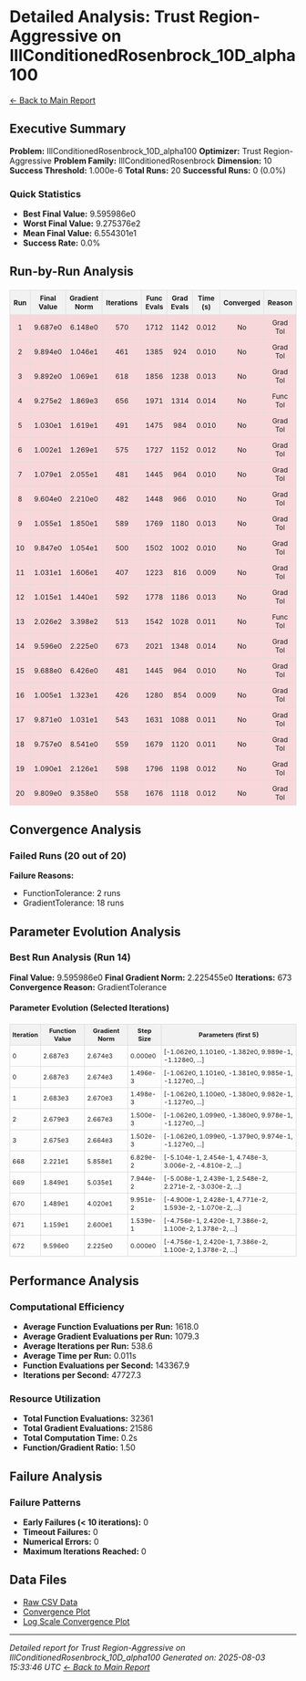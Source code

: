 # Detailed Analysis: Trust Region-Aggressive on IllConditionedRosenbrock_10D_alpha100
[← Back to Main Report](benchmark_report.md)
## Executive Summary
**Problem:** IllConditionedRosenbrock_10D_alpha100
**Optimizer:** Trust Region-Aggressive
**Problem Family:** IllConditionedRosenbrock
**Dimension:** 10
**Success Threshold:** 1.000e-6
**Total Runs:** 20
**Successful Runs:** 0 (0.0%)

### Quick Statistics
* **Best Final Value:** 9.595986e0
* **Worst Final Value:** 9.275376e2
* **Mean Final Value:** 6.554301e1
* **Success Rate:** 0.0%


## Run-by-Run Analysis
<table style="border-collapse: collapse; width: 100%; margin: 20px 0; font-size: 12px;">
<tr style="background-color: #f2f2f2;">
<th style="border: 1px solid #ddd; padding: 6px; text-align: center;">Run</th>
<th style="border: 1px solid #ddd; padding: 6px; text-align: center;">Final Value</th>
<th style="border: 1px solid #ddd; padding: 6px; text-align: center;">Gradient Norm</th>
<th style="border: 1px solid #ddd; padding: 6px; text-align: center;">Iterations</th>
<th style="border: 1px solid #ddd; padding: 6px; text-align: center;">Func Evals</th>
<th style="border: 1px solid #ddd; padding: 6px; text-align: center;">Grad Evals</th>
<th style="border: 1px solid #ddd; padding: 6px; text-align: center;">Time (s)</th>
<th style="border: 1px solid #ddd; padding: 6px; text-align: center;">Converged</th>
<th style="border: 1px solid #ddd; padding: 6px; text-align: center;">Reason</th>
</tr>
<tr style="background-color: #f8d7da;">
<td style="border: 1px solid #ddd; padding: 6px; text-align: center;">1</td>
<td style="border: 1px solid #ddd; padding: 6px; text-align: center;">9.687e0</td>
<td style="border: 1px solid #ddd; padding: 6px; text-align: center;">6.148e0</td>
<td style="border: 1px solid #ddd; padding: 6px; text-align: center;">570</td>
<td style="border: 1px solid #ddd; padding: 6px; text-align: center;">1712</td>
<td style="border: 1px solid #ddd; padding: 6px; text-align: center;">1142</td>
<td style="border: 1px solid #ddd; padding: 6px; text-align: center;">0.012</td>
<td style="border: 1px solid #ddd; padding: 6px; text-align: center;">No</td>
<td style="border: 1px solid #ddd; padding: 6px; text-align: center;">Grad Tol</td>
</tr>
<tr style="background-color: #f8d7da;">
<td style="border: 1px solid #ddd; padding: 6px; text-align: center;">2</td>
<td style="border: 1px solid #ddd; padding: 6px; text-align: center;">9.894e0</td>
<td style="border: 1px solid #ddd; padding: 6px; text-align: center;">1.046e1</td>
<td style="border: 1px solid #ddd; padding: 6px; text-align: center;">461</td>
<td style="border: 1px solid #ddd; padding: 6px; text-align: center;">1385</td>
<td style="border: 1px solid #ddd; padding: 6px; text-align: center;">924</td>
<td style="border: 1px solid #ddd; padding: 6px; text-align: center;">0.010</td>
<td style="border: 1px solid #ddd; padding: 6px; text-align: center;">No</td>
<td style="border: 1px solid #ddd; padding: 6px; text-align: center;">Grad Tol</td>
</tr>
<tr style="background-color: #f8d7da;">
<td style="border: 1px solid #ddd; padding: 6px; text-align: center;">3</td>
<td style="border: 1px solid #ddd; padding: 6px; text-align: center;">9.892e0</td>
<td style="border: 1px solid #ddd; padding: 6px; text-align: center;">1.069e1</td>
<td style="border: 1px solid #ddd; padding: 6px; text-align: center;">618</td>
<td style="border: 1px solid #ddd; padding: 6px; text-align: center;">1856</td>
<td style="border: 1px solid #ddd; padding: 6px; text-align: center;">1238</td>
<td style="border: 1px solid #ddd; padding: 6px; text-align: center;">0.013</td>
<td style="border: 1px solid #ddd; padding: 6px; text-align: center;">No</td>
<td style="border: 1px solid #ddd; padding: 6px; text-align: center;">Grad Tol</td>
</tr>
<tr style="background-color: #f8d7da;">
<td style="border: 1px solid #ddd; padding: 6px; text-align: center;">4</td>
<td style="border: 1px solid #ddd; padding: 6px; text-align: center;">9.275e2</td>
<td style="border: 1px solid #ddd; padding: 6px; text-align: center;">1.869e3</td>
<td style="border: 1px solid #ddd; padding: 6px; text-align: center;">656</td>
<td style="border: 1px solid #ddd; padding: 6px; text-align: center;">1971</td>
<td style="border: 1px solid #ddd; padding: 6px; text-align: center;">1314</td>
<td style="border: 1px solid #ddd; padding: 6px; text-align: center;">0.014</td>
<td style="border: 1px solid #ddd; padding: 6px; text-align: center;">No</td>
<td style="border: 1px solid #ddd; padding: 6px; text-align: center;">Func Tol</td>
</tr>
<tr style="background-color: #f8d7da;">
<td style="border: 1px solid #ddd; padding: 6px; text-align: center;">5</td>
<td style="border: 1px solid #ddd; padding: 6px; text-align: center;">1.030e1</td>
<td style="border: 1px solid #ddd; padding: 6px; text-align: center;">1.619e1</td>
<td style="border: 1px solid #ddd; padding: 6px; text-align: center;">491</td>
<td style="border: 1px solid #ddd; padding: 6px; text-align: center;">1475</td>
<td style="border: 1px solid #ddd; padding: 6px; text-align: center;">984</td>
<td style="border: 1px solid #ddd; padding: 6px; text-align: center;">0.010</td>
<td style="border: 1px solid #ddd; padding: 6px; text-align: center;">No</td>
<td style="border: 1px solid #ddd; padding: 6px; text-align: center;">Grad Tol</td>
</tr>
<tr style="background-color: #f8d7da;">
<td style="border: 1px solid #ddd; padding: 6px; text-align: center;">6</td>
<td style="border: 1px solid #ddd; padding: 6px; text-align: center;">1.002e1</td>
<td style="border: 1px solid #ddd; padding: 6px; text-align: center;">1.269e1</td>
<td style="border: 1px solid #ddd; padding: 6px; text-align: center;">575</td>
<td style="border: 1px solid #ddd; padding: 6px; text-align: center;">1727</td>
<td style="border: 1px solid #ddd; padding: 6px; text-align: center;">1152</td>
<td style="border: 1px solid #ddd; padding: 6px; text-align: center;">0.012</td>
<td style="border: 1px solid #ddd; padding: 6px; text-align: center;">No</td>
<td style="border: 1px solid #ddd; padding: 6px; text-align: center;">Grad Tol</td>
</tr>
<tr style="background-color: #f8d7da;">
<td style="border: 1px solid #ddd; padding: 6px; text-align: center;">7</td>
<td style="border: 1px solid #ddd; padding: 6px; text-align: center;">1.079e1</td>
<td style="border: 1px solid #ddd; padding: 6px; text-align: center;">2.055e1</td>
<td style="border: 1px solid #ddd; padding: 6px; text-align: center;">481</td>
<td style="border: 1px solid #ddd; padding: 6px; text-align: center;">1445</td>
<td style="border: 1px solid #ddd; padding: 6px; text-align: center;">964</td>
<td style="border: 1px solid #ddd; padding: 6px; text-align: center;">0.010</td>
<td style="border: 1px solid #ddd; padding: 6px; text-align: center;">No</td>
<td style="border: 1px solid #ddd; padding: 6px; text-align: center;">Grad Tol</td>
</tr>
<tr style="background-color: #f8d7da;">
<td style="border: 1px solid #ddd; padding: 6px; text-align: center;">8</td>
<td style="border: 1px solid #ddd; padding: 6px; text-align: center;">9.604e0</td>
<td style="border: 1px solid #ddd; padding: 6px; text-align: center;">2.210e0</td>
<td style="border: 1px solid #ddd; padding: 6px; text-align: center;">482</td>
<td style="border: 1px solid #ddd; padding: 6px; text-align: center;">1448</td>
<td style="border: 1px solid #ddd; padding: 6px; text-align: center;">966</td>
<td style="border: 1px solid #ddd; padding: 6px; text-align: center;">0.010</td>
<td style="border: 1px solid #ddd; padding: 6px; text-align: center;">No</td>
<td style="border: 1px solid #ddd; padding: 6px; text-align: center;">Grad Tol</td>
</tr>
<tr style="background-color: #f8d7da;">
<td style="border: 1px solid #ddd; padding: 6px; text-align: center;">9</td>
<td style="border: 1px solid #ddd; padding: 6px; text-align: center;">1.055e1</td>
<td style="border: 1px solid #ddd; padding: 6px; text-align: center;">1.850e1</td>
<td style="border: 1px solid #ddd; padding: 6px; text-align: center;">589</td>
<td style="border: 1px solid #ddd; padding: 6px; text-align: center;">1769</td>
<td style="border: 1px solid #ddd; padding: 6px; text-align: center;">1180</td>
<td style="border: 1px solid #ddd; padding: 6px; text-align: center;">0.013</td>
<td style="border: 1px solid #ddd; padding: 6px; text-align: center;">No</td>
<td style="border: 1px solid #ddd; padding: 6px; text-align: center;">Grad Tol</td>
</tr>
<tr style="background-color: #f8d7da;">
<td style="border: 1px solid #ddd; padding: 6px; text-align: center;">10</td>
<td style="border: 1px solid #ddd; padding: 6px; text-align: center;">9.847e0</td>
<td style="border: 1px solid #ddd; padding: 6px; text-align: center;">1.054e1</td>
<td style="border: 1px solid #ddd; padding: 6px; text-align: center;">500</td>
<td style="border: 1px solid #ddd; padding: 6px; text-align: center;">1502</td>
<td style="border: 1px solid #ddd; padding: 6px; text-align: center;">1002</td>
<td style="border: 1px solid #ddd; padding: 6px; text-align: center;">0.010</td>
<td style="border: 1px solid #ddd; padding: 6px; text-align: center;">No</td>
<td style="border: 1px solid #ddd; padding: 6px; text-align: center;">Grad Tol</td>
</tr>
<tr style="background-color: #f8d7da;">
<td style="border: 1px solid #ddd; padding: 6px; text-align: center;">11</td>
<td style="border: 1px solid #ddd; padding: 6px; text-align: center;">1.031e1</td>
<td style="border: 1px solid #ddd; padding: 6px; text-align: center;">1.606e1</td>
<td style="border: 1px solid #ddd; padding: 6px; text-align: center;">407</td>
<td style="border: 1px solid #ddd; padding: 6px; text-align: center;">1223</td>
<td style="border: 1px solid #ddd; padding: 6px; text-align: center;">816</td>
<td style="border: 1px solid #ddd; padding: 6px; text-align: center;">0.009</td>
<td style="border: 1px solid #ddd; padding: 6px; text-align: center;">No</td>
<td style="border: 1px solid #ddd; padding: 6px; text-align: center;">Grad Tol</td>
</tr>
<tr style="background-color: #f8d7da;">
<td style="border: 1px solid #ddd; padding: 6px; text-align: center;">12</td>
<td style="border: 1px solid #ddd; padding: 6px; text-align: center;">1.015e1</td>
<td style="border: 1px solid #ddd; padding: 6px; text-align: center;">1.440e1</td>
<td style="border: 1px solid #ddd; padding: 6px; text-align: center;">592</td>
<td style="border: 1px solid #ddd; padding: 6px; text-align: center;">1778</td>
<td style="border: 1px solid #ddd; padding: 6px; text-align: center;">1186</td>
<td style="border: 1px solid #ddd; padding: 6px; text-align: center;">0.013</td>
<td style="border: 1px solid #ddd; padding: 6px; text-align: center;">No</td>
<td style="border: 1px solid #ddd; padding: 6px; text-align: center;">Grad Tol</td>
</tr>
<tr style="background-color: #f8d7da;">
<td style="border: 1px solid #ddd; padding: 6px; text-align: center;">13</td>
<td style="border: 1px solid #ddd; padding: 6px; text-align: center;">2.026e2</td>
<td style="border: 1px solid #ddd; padding: 6px; text-align: center;">3.398e2</td>
<td style="border: 1px solid #ddd; padding: 6px; text-align: center;">513</td>
<td style="border: 1px solid #ddd; padding: 6px; text-align: center;">1542</td>
<td style="border: 1px solid #ddd; padding: 6px; text-align: center;">1028</td>
<td style="border: 1px solid #ddd; padding: 6px; text-align: center;">0.011</td>
<td style="border: 1px solid #ddd; padding: 6px; text-align: center;">No</td>
<td style="border: 1px solid #ddd; padding: 6px; text-align: center;">Func Tol</td>
</tr>
<tr style="background-color: #f8d7da;">
<td style="border: 1px solid #ddd; padding: 6px; text-align: center;">14</td>
<td style="border: 1px solid #ddd; padding: 6px; text-align: center;">9.596e0</td>
<td style="border: 1px solid #ddd; padding: 6px; text-align: center;">2.225e0</td>
<td style="border: 1px solid #ddd; padding: 6px; text-align: center;">673</td>
<td style="border: 1px solid #ddd; padding: 6px; text-align: center;">2021</td>
<td style="border: 1px solid #ddd; padding: 6px; text-align: center;">1348</td>
<td style="border: 1px solid #ddd; padding: 6px; text-align: center;">0.014</td>
<td style="border: 1px solid #ddd; padding: 6px; text-align: center;">No</td>
<td style="border: 1px solid #ddd; padding: 6px; text-align: center;">Grad Tol</td>
</tr>
<tr style="background-color: #f8d7da;">
<td style="border: 1px solid #ddd; padding: 6px; text-align: center;">15</td>
<td style="border: 1px solid #ddd; padding: 6px; text-align: center;">9.688e0</td>
<td style="border: 1px solid #ddd; padding: 6px; text-align: center;">6.426e0</td>
<td style="border: 1px solid #ddd; padding: 6px; text-align: center;">481</td>
<td style="border: 1px solid #ddd; padding: 6px; text-align: center;">1445</td>
<td style="border: 1px solid #ddd; padding: 6px; text-align: center;">964</td>
<td style="border: 1px solid #ddd; padding: 6px; text-align: center;">0.010</td>
<td style="border: 1px solid #ddd; padding: 6px; text-align: center;">No</td>
<td style="border: 1px solid #ddd; padding: 6px; text-align: center;">Grad Tol</td>
</tr>
<tr style="background-color: #f8d7da;">
<td style="border: 1px solid #ddd; padding: 6px; text-align: center;">16</td>
<td style="border: 1px solid #ddd; padding: 6px; text-align: center;">1.005e1</td>
<td style="border: 1px solid #ddd; padding: 6px; text-align: center;">1.323e1</td>
<td style="border: 1px solid #ddd; padding: 6px; text-align: center;">426</td>
<td style="border: 1px solid #ddd; padding: 6px; text-align: center;">1280</td>
<td style="border: 1px solid #ddd; padding: 6px; text-align: center;">854</td>
<td style="border: 1px solid #ddd; padding: 6px; text-align: center;">0.009</td>
<td style="border: 1px solid #ddd; padding: 6px; text-align: center;">No</td>
<td style="border: 1px solid #ddd; padding: 6px; text-align: center;">Grad Tol</td>
</tr>
<tr style="background-color: #f8d7da;">
<td style="border: 1px solid #ddd; padding: 6px; text-align: center;">17</td>
<td style="border: 1px solid #ddd; padding: 6px; text-align: center;">9.871e0</td>
<td style="border: 1px solid #ddd; padding: 6px; text-align: center;">1.031e1</td>
<td style="border: 1px solid #ddd; padding: 6px; text-align: center;">543</td>
<td style="border: 1px solid #ddd; padding: 6px; text-align: center;">1631</td>
<td style="border: 1px solid #ddd; padding: 6px; text-align: center;">1088</td>
<td style="border: 1px solid #ddd; padding: 6px; text-align: center;">0.011</td>
<td style="border: 1px solid #ddd; padding: 6px; text-align: center;">No</td>
<td style="border: 1px solid #ddd; padding: 6px; text-align: center;">Grad Tol</td>
</tr>
<tr style="background-color: #f8d7da;">
<td style="border: 1px solid #ddd; padding: 6px; text-align: center;">18</td>
<td style="border: 1px solid #ddd; padding: 6px; text-align: center;">9.757e0</td>
<td style="border: 1px solid #ddd; padding: 6px; text-align: center;">8.541e0</td>
<td style="border: 1px solid #ddd; padding: 6px; text-align: center;">559</td>
<td style="border: 1px solid #ddd; padding: 6px; text-align: center;">1679</td>
<td style="border: 1px solid #ddd; padding: 6px; text-align: center;">1120</td>
<td style="border: 1px solid #ddd; padding: 6px; text-align: center;">0.011</td>
<td style="border: 1px solid #ddd; padding: 6px; text-align: center;">No</td>
<td style="border: 1px solid #ddd; padding: 6px; text-align: center;">Grad Tol</td>
</tr>
<tr style="background-color: #f8d7da;">
<td style="border: 1px solid #ddd; padding: 6px; text-align: center;">19</td>
<td style="border: 1px solid #ddd; padding: 6px; text-align: center;">1.090e1</td>
<td style="border: 1px solid #ddd; padding: 6px; text-align: center;">2.126e1</td>
<td style="border: 1px solid #ddd; padding: 6px; text-align: center;">598</td>
<td style="border: 1px solid #ddd; padding: 6px; text-align: center;">1796</td>
<td style="border: 1px solid #ddd; padding: 6px; text-align: center;">1198</td>
<td style="border: 1px solid #ddd; padding: 6px; text-align: center;">0.012</td>
<td style="border: 1px solid #ddd; padding: 6px; text-align: center;">No</td>
<td style="border: 1px solid #ddd; padding: 6px; text-align: center;">Grad Tol</td>
</tr>
<tr style="background-color: #f8d7da;">
<td style="border: 1px solid #ddd; padding: 6px; text-align: center;">20</td>
<td style="border: 1px solid #ddd; padding: 6px; text-align: center;">9.809e0</td>
<td style="border: 1px solid #ddd; padding: 6px; text-align: center;">9.358e0</td>
<td style="border: 1px solid #ddd; padding: 6px; text-align: center;">558</td>
<td style="border: 1px solid #ddd; padding: 6px; text-align: center;">1676</td>
<td style="border: 1px solid #ddd; padding: 6px; text-align: center;">1118</td>
<td style="border: 1px solid #ddd; padding: 6px; text-align: center;">0.012</td>
<td style="border: 1px solid #ddd; padding: 6px; text-align: center;">No</td>
<td style="border: 1px solid #ddd; padding: 6px; text-align: center;">Grad Tol</td>
</tr>
</table>

## Convergence Analysis

### Failed Runs (20 out of 20)

**Failure Reasons:**
- FunctionTolerance: 2 runs
- GradientTolerance: 18 runs

## Parameter Evolution Analysis

### Best Run Analysis (Run 14)
**Final Value:** 9.595986e0
**Final Gradient Norm:** 2.225455e0
**Iterations:** 673
**Convergence Reason:** GradientTolerance

#### Parameter Evolution (Selected Iterations)

<table style="border-collapse: collapse; width: 100%; margin: 20px 0; font-size: 11px;">
<tr style="background-color: #f2f2f2;">
<th style="border: 1px solid #ddd; padding: 4px;">Iteration</th>
<th style="border: 1px solid #ddd; padding: 4px;">Function Value</th>
<th style="border: 1px solid #ddd; padding: 4px;">Gradient Norm</th>
<th style="border: 1px solid #ddd; padding: 4px;">Step Size</th>
<th style="border: 1px solid #ddd; padding: 4px;">Parameters (first 5)</th>
</tr>
<tr><td style="border: 1px solid #ddd; padding: 4px;">0</td><td style="border: 1px solid #ddd; padding: 4px;">2.687e3</td><td style="border: 1px solid #ddd; padding: 4px;">2.674e3</td><td style="border: 1px solid #ddd; padding: 4px;">0.000e0</td><td style="border: 1px solid #ddd; padding: 4px;">[-1.062e0, 1.101e0, -1.382e0, 9.989e-1, -1.128e0, ...]</td></tr>
<tr><td style="border: 1px solid #ddd; padding: 4px;">0</td><td style="border: 1px solid #ddd; padding: 4px;">2.687e3</td><td style="border: 1px solid #ddd; padding: 4px;">2.674e3</td><td style="border: 1px solid #ddd; padding: 4px;">1.496e-3</td><td style="border: 1px solid #ddd; padding: 4px;">[-1.062e0, 1.101e0, -1.381e0, 9.985e-1, -1.127e0, ...]</td></tr>
<tr><td style="border: 1px solid #ddd; padding: 4px;">1</td><td style="border: 1px solid #ddd; padding: 4px;">2.683e3</td><td style="border: 1px solid #ddd; padding: 4px;">2.670e3</td><td style="border: 1px solid #ddd; padding: 4px;">1.498e-3</td><td style="border: 1px solid #ddd; padding: 4px;">[-1.062e0, 1.100e0, -1.380e0, 9.982e-1, -1.127e0, ...]</td></tr>
<tr><td style="border: 1px solid #ddd; padding: 4px;">2</td><td style="border: 1px solid #ddd; padding: 4px;">2.679e3</td><td style="border: 1px solid #ddd; padding: 4px;">2.667e3</td><td style="border: 1px solid #ddd; padding: 4px;">1.500e-3</td><td style="border: 1px solid #ddd; padding: 4px;">[-1.062e0, 1.099e0, -1.380e0, 9.978e-1, -1.127e0, ...]</td></tr>
<tr><td style="border: 1px solid #ddd; padding: 4px;">3</td><td style="border: 1px solid #ddd; padding: 4px;">2.675e3</td><td style="border: 1px solid #ddd; padding: 4px;">2.664e3</td><td style="border: 1px solid #ddd; padding: 4px;">1.502e-3</td><td style="border: 1px solid #ddd; padding: 4px;">[-1.062e0, 1.099e0, -1.379e0, 9.974e-1, -1.127e0, ...]</td></tr>
<tr><td style="border: 1px solid #ddd; padding: 4px;">668</td><td style="border: 1px solid #ddd; padding: 4px;">2.221e1</td><td style="border: 1px solid #ddd; padding: 4px;">5.858e1</td><td style="border: 1px solid #ddd; padding: 4px;">6.829e-2</td><td style="border: 1px solid #ddd; padding: 4px;">[-5.104e-1, 2.454e-1, 4.748e-3, 3.006e-2, -4.810e-2, ...]</td></tr>
<tr><td style="border: 1px solid #ddd; padding: 4px;">669</td><td style="border: 1px solid #ddd; padding: 4px;">1.849e1</td><td style="border: 1px solid #ddd; padding: 4px;">5.035e1</td><td style="border: 1px solid #ddd; padding: 4px;">7.944e-2</td><td style="border: 1px solid #ddd; padding: 4px;">[-5.008e-1, 2.439e-1, 2.548e-2, 2.271e-2, -3.030e-2, ...]</td></tr>
<tr><td style="border: 1px solid #ddd; padding: 4px;">670</td><td style="border: 1px solid #ddd; padding: 4px;">1.489e1</td><td style="border: 1px solid #ddd; padding: 4px;">4.020e1</td><td style="border: 1px solid #ddd; padding: 4px;">9.951e-2</td><td style="border: 1px solid #ddd; padding: 4px;">[-4.900e-1, 2.428e-1, 4.771e-2, 1.593e-2, -1.070e-2, ...]</td></tr>
<tr><td style="border: 1px solid #ddd; padding: 4px;">671</td><td style="border: 1px solid #ddd; padding: 4px;">1.159e1</td><td style="border: 1px solid #ddd; padding: 4px;">2.600e1</td><td style="border: 1px solid #ddd; padding: 4px;">1.539e-1</td><td style="border: 1px solid #ddd; padding: 4px;">[-4.756e-1, 2.420e-1, 7.386e-2, 1.100e-2, 1.378e-2, ...]</td></tr>
<tr><td style="border: 1px solid #ddd; padding: 4px;">672</td><td style="border: 1px solid #ddd; padding: 4px;">9.596e0</td><td style="border: 1px solid #ddd; padding: 4px;">2.225e0</td><td style="border: 1px solid #ddd; padding: 4px;">0.000e0</td><td style="border: 1px solid #ddd; padding: 4px;">[-4.756e-1, 2.420e-1, 7.386e-2, 1.100e-2, 1.378e-2, ...]</td></tr>
</table>

## Performance Analysis

### Computational Efficiency
- **Average Function Evaluations per Run:** 1618.0
- **Average Gradient Evaluations per Run:** 1079.3
- **Average Iterations per Run:** 538.6
- **Average Time per Run:** 0.011s
- **Function Evaluations per Second:** 143367.9
- **Iterations per Second:** 47727.3
### Resource Utilization
- **Total Function Evaluations:** 32361
- **Total Gradient Evaluations:** 21586
- **Total Computation Time:** 0.2s
- **Function/Gradient Ratio:** 1.50
## Failure Analysis

### Failure Patterns
- **Early Failures (< 10 iterations):** 0
- **Timeout Failures:** 0
- **Numerical Errors:** 0
- **Maximum Iterations Reached:** 0


## Data Files
* [Raw CSV Data](../data/problems/IllConditionedRosenbrock_10D_alpha100_results.csv)
* [Convergence Plot](../plots/IllConditionedRosenbrock_10D_alpha100.png)
* [Log Scale Convergence Plot](../plots/IllConditionedRosenbrock_10D_alpha100_log.png)


---
*Detailed report for Trust Region-Aggressive on IllConditionedRosenbrock_10D_alpha100*
*Generated on: 2025-08-03 15:33:46 UTC*
*[← Back to Main Report](../benchmark_report.md)*
